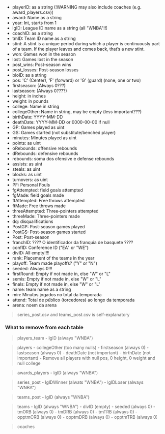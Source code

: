 - playerID: as a string (!WARNING may also include coaches (e.g. award_players.csv))
- award: Name as a string
- year: Int, starts from 1
- lgID: League ID name as a string (all "WNBA"!!)
- coachID: as a string
- tmID: Team ID name as a string
- stint: A stint is a unique period during which a player is continuously part of a team. If the player leaves and comes back, that’s a new stint.
- won: Games won in the season
- lost: Games lost in the season
- post_wins: Post-season wins
- post_losses: Post-season losses
- bioID: as a string
- pos: 'C' (Center), 'F' (forward) or 'G' (guard) (none, one or two)
- firstseason: (Always 0???)
- lastseason: (Always 0????)
- height: in inches
- weight: in pounds
- college: Name in string
- collegeOther: Name in string, may be empty (less important???)
- birthDate: YYYY-MM-DD
- deathDate: YYYY-MM-DD or 0000-00-00 if null
- GP: Games played as uint
- GS: Games started (not substitute/benched player)
- minutes: Minutes played as uint
- points: as uint
- oRebounds: offensive rebounds
- dRebounds: defensive rebounds
- rebounds: soma dos ofensive e defense rebounds
- assists: as uint
- steals: as uint
- blocks: as uint
- turnovers: as uint
- PF: Personal Fouls
- fgAttempted: field goals attempted
- fgMade: field goals made
- ftAttempted: Free throws attempted
- ftMade: Free throws made
- threeAttempted: Three-pointers attempted
- threeMade: Three-pointers made
- dq: disqualifications
- PostGP: Post-season games played
- PostGS: Post-season games started
- Post: Post-season
- franchID: ???? O identificador da franquia de basquete ????
- confID: Conference ID ("EA" or "WE")
- divID: All empty!!!!
- rank: Placement of the teams in the year
- playoff: Team made playoffs? ("Y" or "N")
- seeded: Always 0!!!
- firstRound: Empty if not made in, else "W" or "L"
- semis: Empty if not made in, else "W" or "L"
- finals: Empty if not made in, else "W" or "L"
- name: team name as a string
- min: Minutos jogados no total da temporada
- attend: Total de público (torcedores) ao longo da temporada
- arena: noem da arena

> series_post.csv and teams_post.csv is self-explanatory

### What to remove from each table
> players_team
    - lgID (always "WNBA")

> players
    - collegeOther (too many nulls)
    - firstseason (always 0)
    - lastseason (always 0)
    - deathDate (not important)
    - birthDate (not important)
    - Remove all players with null pos, 0 height, 0 weight and null college

> awards_players
    - lgID (always "WNBA")

> series_post
    - lgIDWinner (alwats "WNBA")
    - lgIDLoser (always "WNBA")

> teams_post
    - lgID (always "WNBA")

> teams
    - lgID (always "WNBA")
    - divID (empty)
    - seeded (always 0)
    - tmORB (always 0)
    - tmDRB (always 0)
    - tmTRB (always 0)
    - opptmORB (always 0)
    - opptmDRB (always 0)
    - opptmTRB (always 0)

> coaches